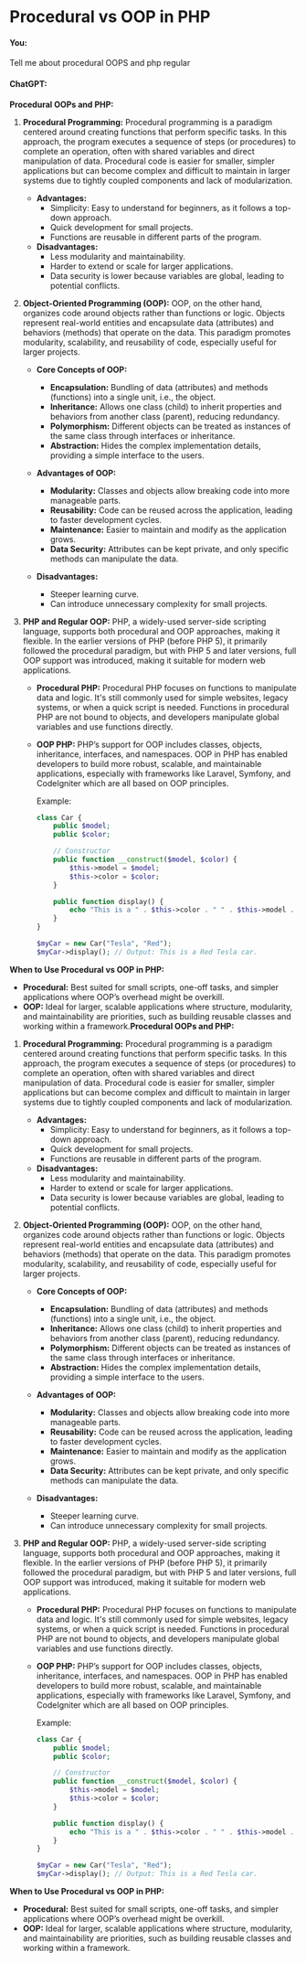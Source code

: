 # Procedural vs OOP in PHP

#### You:
Tell me about procedural OOPS and php regular

#### ChatGPT:
**Procedural OOPs and PHP:**

1. **Procedural Programming:**
   Procedural programming is a paradigm centered around creating functions that perform specific tasks. In this approach, the program executes a sequence of steps (or procedures) to complete an operation, often with shared variables and direct manipulation of data. Procedural code is easier for smaller, simpler applications but can become complex and difficult to maintain in larger systems due to tightly coupled components and lack of modularization.

   - **Advantages:**
     - Simplicity: Easy to understand for beginners, as it follows a top-down approach.
     - Quick development for small projects.
     - Functions are reusable in different parts of the program.
   - **Disadvantages:**
     - Less modularity and maintainability.
     - Harder to extend or scale for larger applications.
     - Data security is lower because variables are global, leading to potential conflicts.

2. **Object-Oriented Programming (OOP):**
   OOP, on the other hand, organizes code around objects rather than functions or logic. Objects represent real-world entities and encapsulate data (attributes) and behaviors (methods) that operate on the data. This paradigm promotes modularity, scalability, and reusability of code, especially useful for larger projects.

   - **Core Concepts of OOP:**
     - **Encapsulation:** Bundling of data (attributes) and methods (functions) into a single unit, i.e., the object.
     - **Inheritance:** Allows one class (child) to inherit properties and behaviors from another class (parent), reducing redundancy.
     - **Polymorphism:** Different objects can be treated as instances of the same class through interfaces or inheritance.
     - **Abstraction:** Hides the complex implementation details, providing a simple interface to the users.

   - **Advantages of OOP:**
     - **Modularity:** Classes and objects allow breaking code into more manageable parts.
     - **Reusability:** Code can be reused across the application, leading to faster development cycles.
     - **Maintenance:** Easier to maintain and modify as the application grows.
     - **Data Security:** Attributes can be kept private, and only specific methods can manipulate the data.

   - **Disadvantages:**
     - Steeper learning curve.
     - Can introduce unnecessary complexity for small projects.

3. **PHP and Regular OOP:**
   PHP, a widely-used server-side scripting language, supports both procedural and OOP approaches, making it flexible. In the earlier versions of PHP (before PHP 5), it primarily followed the procedural paradigm, but with PHP 5 and later versions, full OOP support was introduced, making it suitable for modern web applications.

   - **Procedural PHP:**
     Procedural PHP focuses on functions to manipulate data and logic. It's still commonly used for simple websites, legacy systems, or when a quick script is needed. Functions in procedural PHP are not bound to objects, and developers manipulate global variables and use functions directly.

   - **OOP PHP:**
     PHP’s support for OOP includes classes, objects, inheritance, interfaces, and namespaces. OOP in PHP has enabled developers to build more robust, scalable, and maintainable applications, especially with frameworks like Laravel, Symfony, and CodeIgniter which are all based on OOP principles.

     Example:

     ```php
     class Car {
         public $model;
         public $color;

         // Constructor
         public function __construct($model, $color) {
             $this->model = $model;
             $this->color = $color;
         }

         public function display() {
             echo "This is a " . $this->color . " " . $this->model . " car.";
         }
     }

     $myCar = new Car("Tesla", "Red");
     $myCar->display(); // Output: This is a Red Tesla car.
     ```

**When to Use Procedural vs OOP in PHP:**

- **Procedural:** Best suited for small scripts, one-off tasks, and simpler applications where OOP’s overhead might be overkill.
- **OOP:** Ideal for larger, scalable applications where structure, modularity, and maintainability are priorities, such as building reusable classes and working within a framework.**Procedural OOPs and PHP:**

1. **Procedural Programming:**
   Procedural programming is a paradigm centered around creating functions that perform specific tasks. In this approach, the program executes a sequence of steps (or procedures) to complete an operation, often with shared variables and direct manipulation of data. Procedural code is easier for smaller, simpler applications but can become complex and difficult to maintain in larger systems due to tightly coupled components and lack of modularization.

   - **Advantages:**
     - Simplicity: Easy to understand for beginners, as it follows a top-down approach.
     - Quick development for small projects.
     - Functions are reusable in different parts of the program.
   - **Disadvantages:**
     - Less modularity and maintainability.
     - Harder to extend or scale for larger applications.
     - Data security is lower because variables are global, leading to potential conflicts.

2. **Object-Oriented Programming (OOP):**
   OOP, on the other hand, organizes code around objects rather than functions or logic. Objects represent real-world entities and encapsulate data (attributes) and behaviors (methods) that operate on the data. This paradigm promotes modularity, scalability, and reusability of code, especially useful for larger projects.

   - **Core Concepts of OOP:**
     - **Encapsulation:** Bundling of data (attributes) and methods (functions) into a single unit, i.e., the object.
     - **Inheritance:** Allows one class (child) to inherit properties and behaviors from another class (parent), reducing redundancy.
     - **Polymorphism:** Different objects can be treated as instances of the same class through interfaces or inheritance.
     - **Abstraction:** Hides the complex implementation details, providing a simple interface to the users.

   - **Advantages of OOP:**
     - **Modularity:** Classes and objects allow breaking code into more manageable parts.
     - **Reusability:** Code can be reused across the application, leading to faster development cycles.
     - **Maintenance:** Easier to maintain and modify as the application grows.
     - **Data Security:** Attributes can be kept private, and only specific methods can manipulate the data.

   - **Disadvantages:**
     - Steeper learning curve.
     - Can introduce unnecessary complexity for small projects.

3. **PHP and Regular OOP:**
   PHP, a widely-used server-side scripting language, supports both procedural and OOP approaches, making it flexible. In the earlier versions of PHP (before PHP 5), it primarily followed the procedural paradigm, but with PHP 5 and later versions, full OOP support was introduced, making it suitable for modern web applications.

   - **Procedural PHP:**
     Procedural PHP focuses on functions to manipulate data and logic. It's still commonly used for simple websites, legacy systems, or when a quick script is needed. Functions in procedural PHP are not bound to objects, and developers manipulate global variables and use functions directly.

   - **OOP PHP:**
     PHP’s support for OOP includes classes, objects, inheritance, interfaces, and namespaces. OOP in PHP has enabled developers to build more robust, scalable, and maintainable applications, especially with frameworks like Laravel, Symfony, and CodeIgniter which are all based on OOP principles.

     Example:

     ```php
     class Car {
         public $model;
         public $color;

         // Constructor
         public function __construct($model, $color) {
             $this->model = $model;
             $this->color = $color;
         }

         public function display() {
             echo "This is a " . $this->color . " " . $this->model . " car.";
         }
     }

     $myCar = new Car("Tesla", "Red");
     $myCar->display(); // Output: This is a Red Tesla car.
     ```

**When to Use Procedural vs OOP in PHP:**

- **Procedural:** Best suited for small scripts, one-off tasks, and simpler applications where OOP’s overhead might be overkill.
- **OOP:** Ideal for larger, scalable applications where structure, modularity, and maintainability are priorities, such as building reusable classes and working within a framework.
